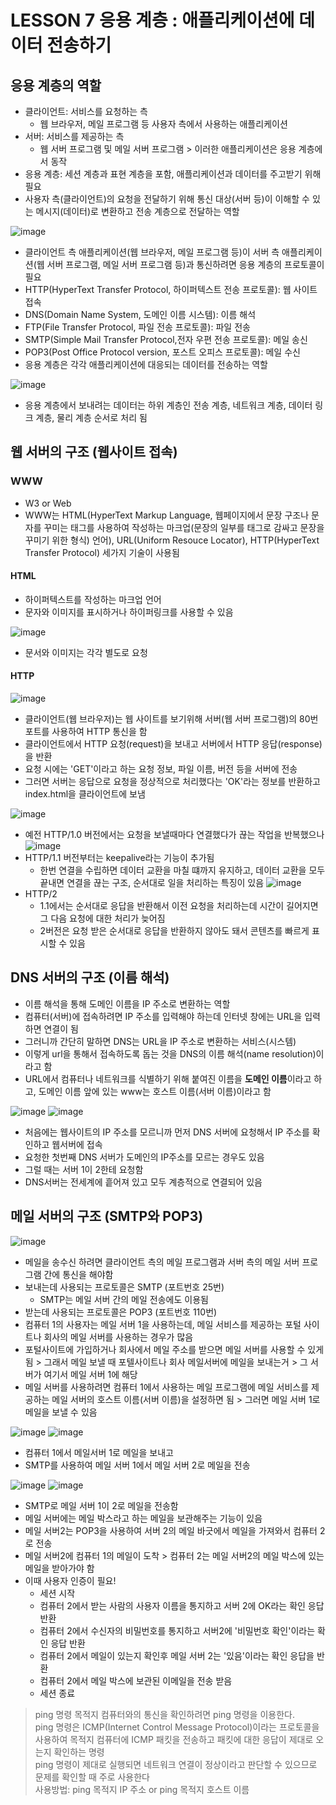 # LESSON 7 응용 계층 : 애플리케이션에 데이터 전송하기

## 응용 계층의 역할
- 클라이언트: 서비스를 요청하는 측
  - 웹 브라우저, 메일 프로그램 등 사용자 측에서 사용하는 애플리케이션
- 서버: 서비스를 제공하는 측
  - 웹 서버 프로그램 및 메일 서버 프로그램 > 이러한 애플리케이션은 응용 계층에서 동작
- 응용 계층: 세션 계층과 표현 계층을 포함, 애플리케이션과 데이터를 주고받기 위해 필요
- 사용자 측(클라이언트)의 요청을 전달하기 위해 통신 대상(서버 등)이 이해할 수 있는 메시지(데이터)로 변환하고 전송 계층으로 전달하는 역할

![image](https://user-images.githubusercontent.com/87118337/148054140-1c5688ee-237a-4c21-be3e-8a664e433bfa.png)
- 클라이언트 측 애플리케이션(웹 브라우저, 메일 프로그램 등)이 서버 측 애플리케이션(웹 서버 프로그램, 메일 서버 프로그램 등)과 통신하려면 응용 계층의 프로토콜이 필요
- HTTP(HyperText Transfer Protocol, 하이퍼텍스트 전송 프로토콜): 웹 사이트 접속
- DNS(Domain Name System, 도메인 이름 시스템): 이름 해석
- FTP(File Transfer Protocol, 파일 전송 프로토콜): 파일 전송
- SMTP(Simple Mail Transfer Protocol,전자 우편 전송 프로토콜): 메일 송신
- POP3(Post Office Protocol version, 포스트 오피스 프로토콜): 메일 수신
- 응용 계층은 각각 애플리케이션에 대응되는 데이터를 전송하는 역할

![image](https://user-images.githubusercontent.com/87118337/148054644-66380850-8061-4f47-9613-6579c319192c.png)
- 응용 계층에서 보내려는 데이터는 하위 계층인 전송 계층, 네트워크 계층, 데이터 링크 계층, 물리 계층 순서로 처리 됨

## 웹 서버의 구조 (웹사이트 접속)
### WWW
- W3 or Web
- WWW는 HTML(HyperText Markup Language, 웹페이지에서 문장 구조나 문자를 꾸미는 태그를 사용하여 작성하는 마크업(문장의 일부를 태그로 감싸고 문장을 꾸미기 위한 형식) 언어), URL(Uniform Resouce Locator), HTTP(HyperText Transfer Protocol) 세가지 기술이 사용됨

#### HTML
- 하이퍼텍스트를 작성하는 마크업 언어
- 문자와 이미지를 표시하거나 하이퍼링크를 사용할 수 있음

![image](https://user-images.githubusercontent.com/87118337/148056311-ebe1f01d-f31a-4c58-a107-7d35238fab18.png)
- 문서와 이미지는 각각 별도로 요청
  
#### HTTP
![image](https://user-images.githubusercontent.com/87118337/148058910-0f559709-0488-4971-9e8f-b00e6433c92c.png)
- 클라이언트(웹 브라우저)는 웹 사이트를 보기위해 서버(웹 서버 프로그램)의 80번 포트를 사용하여 HTTP 통신을 함
- 클라이언트에서 HTTP 요청(request)을 보내고 서버에서 HTTP 응답(response)을 반환
- 요청 시에는 'GET'이라고 하는 요청 정보, 파일 이름, 버전 등을 서버에 전송
- 그러면 서버는 응답으로 요청을 정상적으로 처리했다는 'OK'라는 정보를 반환하고 index.html을 클라이언트에 보냄

![image](https://user-images.githubusercontent.com/87118337/148060143-749b87a8-bf38-4f4b-ab63-d1c8de316933.png)
- 예전 HTTP/1.0 버전에서는 요청을 보낼때마다 연결했다가 끊는 작업을 반복했으나
![image](https://user-images.githubusercontent.com/87118337/148061805-f3b42dc8-b93b-4e99-a95e-575492864ac6.png)
- HTTP/1.1 버전부터는 keepalive라는 기능이 추가됨
  - 한번 연결을 수립하면 데이터 교환을 마칠 떄까지 유지하고, 데이터 교환을 모두 끝내면 연결을 끊는 구조, 순서대로 일을 처리하는 특징이 있음
![image](https://user-images.githubusercontent.com/87118337/148062283-88840038-1756-41ff-9ac7-8e70a997fe15.png)
- HTTP/2
  - 1.1에서는 순서대로 응답을 반환해서 이전 요청을 처리하는데 시간이 길어지면 그 다음 요청에 대한 처리가 늦어짐
  - 2버전은 요청 받은 순서대로 응답을 반환하지 않아도 돼서 콘텐츠를 빠르게 표시할 수 있음

## DNS 서버의 구조 (이름 해석)
- 이름 해석을 통해 도메인 이름을 IP 주소로 변환하는 역할
- 컴퓨터(서버)에 접속하려면 IP 주소를 입력해야 하는데 인터넷 창에는 URL을 입력하면 연결이 됨
- 그러니까 간단히 말하면 DNS는 URL을 IP 주소로 변환하는 서비스(시스템)
- 이렇게 url을 통해서 접속하도록 돕는 것을 DNS의 이름 해석(name resolution)이라고 함
- URL에서 컴퓨터나 네트워크를 식별하기 위해 붙여진 이름을 **도메인 이름**이라고 하고, 도메인 이름 앞에 있는 www는 호스트 이름(서버 이름)이라고 함

![image](https://user-images.githubusercontent.com/87118337/148065821-04f60b1a-e7b5-42e4-9629-891a8bb90186.png)
![image](https://user-images.githubusercontent.com/87118337/148067923-f35b94dd-af1c-4367-97b3-ea6a749fe93b.png)
- 처음에는 웹사이트의 IP 주소를 모르니까 먼저 DNS 서버에 요청해서 IP 주소를 확인하고 웹서버에 접속
- 요청한 첫번째 DNS 서버가 도메인의 IP주소를 모르는 경우도 있음
- 그럴 때는 서버 1이 2한테 요청함
- DNS서버는 전세계에 흩어져 있고 모두 계층적으로 연결되어 있음

## 메일 서버의 구조 (SMTP와 POP3)
![image](https://user-images.githubusercontent.com/87118337/148069789-9c9f527d-8ab6-4e1b-9e0b-c7e038abd73a.png)
- 메일을 송수신 하려면 클라이언트 측의 메일 프로그램과 서버 측의 메일 서버 프로그램 간에 통신을 해야함
- 보내는데 사용되는 프로토콜은 SMTP (포트번호 25번)
  - SMTP는 메일 서버 간의 메일 전송에도 이용됨
- 받는데 사용되는 프로토콜은 POP3 (포트번호 110번)
- 컴퓨터 1의 사용자는 메일 서버 1을 사용하는데, 메일 서비스를 제공하는 포털 사이트나 회사의 메일 서버를 사용하는 경우가 많음
- 포털사이트에 가입하거나 회사에서 메일 주소를 받으면 메일 서버를 사용할 수 있게 됨 > 그래서 메일 보낼 때 포텔사이트나 회사 메일서버에 메일을 보내는거 > 그 서버가 여기서 메일 서버 1에 해당
- 메일 서버를 사용하려면 컴퓨터 1에서 사용하는 메일 프로그램에 메일 서비스를 제공하는 메일 서버의 호스트 이름(서버 이름)을 설정하면 됨 > 그러면 메일 서버 1로 메일을 보낼 수 있음

![image](https://user-images.githubusercontent.com/87118337/148073172-c90d585a-96e3-4c40-988d-62a614f9f69f.png)
![image](https://user-images.githubusercontent.com/87118337/148073367-b25182ed-fc48-4fe2-83a5-6144ef8f567e.png)
- 컴퓨터 1에서 메일서버 1로 메일을 보내고
- SMTP를 사용하여 메일 서버 1에서 메일 서버 2로 메일을 전송

![image](https://user-images.githubusercontent.com/87118337/148073852-5777c28a-3b7b-4788-ba6c-2bc8de3a9116.png)
![image](https://user-images.githubusercontent.com/87118337/148074137-104fa8c6-31d5-4d20-b947-389e8148952c.png)
- SMTP로 메일 서버 1이 2로 메일을 전송함
- 메일 서버에는 메일 박스라고 하는 메일을 보관해주는 기능이 있음
- 메일 서버2는 POP3을 사용하여 서버 2의 메일 바긋에서 메일을 가져와서 컴퓨터 2로 전송
- 메일 서버2에 컴퓨터 1의 메일이 도착 > 컴퓨터 2는 메일 서버2의 메일 박스에 있는 메일을 받아가야 함
- 이때 사용자 인증이 필요!
  - 세션 시작
  - 컴퓨터 2에서 받는 사람의 사용자 이름을 통지하고 서버 2에 OK라는 확인 응답 반환
  - 컴퓨터 2에서 수신자의 비밀번호를 통지하고 서버2에 '비밀번호 확인'이라는 확인 응답 반환
  - 컴퓨터 2에서 메일이 있는지 확인후 메일 서버 2는 '있음'이라는 확인 응답을 반환
  - 컴퓨터 2에서 메일 박스에 보관된 이메일을 전송 받음
  - 세션 종료

> ping 명령
> 목적지 컴퓨터와의 통신을 확인하려면 ping 명령을 이용한다.      
> ping 명령은 ICMP(Internet Control Message Protocol)이라는 프로토콜을 사용하여 목적지 컴퓨터에 ICMP 패킷을 전송하고 패킷에 대한 응답이 제대로 오는지 확인하는 명령      
> ping 명령이 제대로 실행되면 네트워크 연결이 정상이라고 판단할 수 있으므로 문제를 확인할 때 주로 사용한다     
> 사용방법: ping 목적지 IP 주소 or ping 목적지 호스트 이름     
